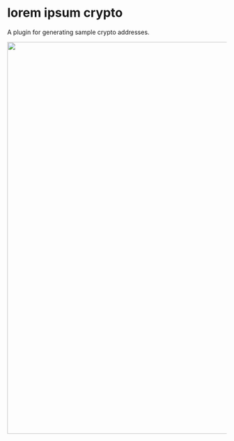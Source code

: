 # lorem ipsum crypto

A plugin for generating sample crypto addresses.

<img src="https://user-images.githubusercontent.com/631020/120268386-52b7d280-c26b-11eb-9e48-400307847293.gif" width="900px" height="auto" />
